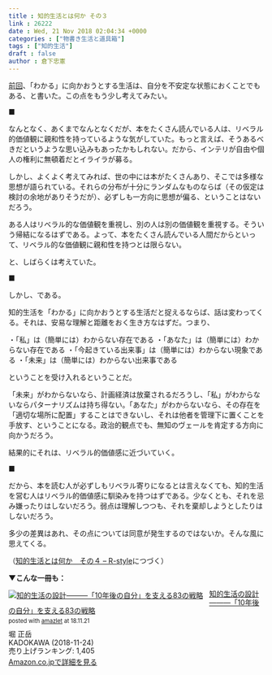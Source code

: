 ```yaml
---
title : 知的生活とは何か その３
link : 26222
date : Wed, 21 Nov 2018 02:04:34 +0000
categories : ["物書き生活と道具箱"]
tags : ["知的生活"]
draft : false
author : 倉下忠憲
---
```


<a href="https://rashita.net/blog/?p=26217">前回</a>、「わかる」に向かおうとする生活は、自分を不安定な状態におくことでもある、と書いた。この点をもう少し考えてみたい。

■

なんとなく、あくまでなんとなくだが、本をたくさん読んでいる人は、リベラル的価値観に親和性を持っているような気がしていた。もっと言えば、そうあるべきだというような思い込みもあったかもしれない。だから、インテリが自由や個人の権利に無頓着だとイライラが募る。

しかし、よくよく考えてみれば、世の中には本がたくさんあり、そこでは多様な思想が語られている。それらの分布が十分にランダムなものならば（その仮定は検討の余地がありそうだが）、必ずしも一方向に思想が偏る、ということはないだろう。

ある人はリベラル的な価値観を重視し、別の人は別の価値観を重視する。そういう帰結になるはずである。よって、本をたくさん読んでいる人間だからといって、リベラル的な価値観に親和性を持つとは限らない。

と、しばらくは考えていた。

■

しかし、である。

知的生活を「わかる」に向かおうとする生活だと捉えるならば、話は変わってくる。それは、安易な理解と距離をおく生き方なはずだ。つまり、

・「私」は（簡単には）わからない存在である
・「あなた」は（簡単には）わからない存在である
・「今起きている出来事」は（簡単には）わからない現象である
・「未来」は（簡単には）わからない出来事である

ということを受け入れるということだ。

「未来」がわからないなら、計画経済は放棄されるだろうし、「私」がわからないならパターナリズムは持ち得ない。「あなた」がわからないなら、その存在を「適切な場所に配置」することはできないし、それは他者を管理下に置くことを手放す、ということになる。政治的観点でも、無知のヴェールを肯定する方向に向かうだろう。

結果的にそれは、リベラル的価値感に近づいていく。

■

だから、本を読む人が必ずしもリベラル寄りになるとは言えなくても、知的生活を営む人はリベラル的価値感に馴染みを持つはずである。少なくとも、それを忌み嫌ったりはしないだろう。弱点は理解しつつも、それを棄却しようとしたりはしないだろう。

多少の差異はあれ、その点については同意が発生するのではないか。そんな風に思えてくる。

（<a href="https://rashita.net/blog/?p=26226">知的生活とは何か　その４ – R-style</a>につづく）

<strong>▼こんな一冊も：</strong>

<div class="amazlet-box" style="margin-bottom:0px;"><div class="amazlet-image" style="float:left;margin:0px 12px 1px 0px;"><a href="http://www.amazon.co.jp/exec/obidos/ASIN/4046023449/rashita1000-22/ref=nosim/" name="amazletlink" target="_blank"><img src="https://images-fe.ssl-images-amazon.com/images/I/41CyIXf2nKL._SL160_.jpg" alt="知的生活の設計―――「10年後の自分」を支える83の戦略" style="border: none;" /></a></div><div class="amazlet-info" style="line-height:120%; margin-bottom: 10px"><div class="amazlet-name" style="margin-bottom:10px;line-height:120%"><a href="http://www.amazon.co.jp/exec/obidos/ASIN/4046023449/rashita1000-22/ref=nosim/" name="amazletlink" target="_blank">知的生活の設計―――「10年後の自分」を支える83の戦略</a><div class="amazlet-powered-date" style="font-size:80%;margin-top:5px;line-height:120%">posted with <a href="http://www.amazlet.com/" title="amazlet" target="_blank">amazlet</a> at 18.11.21</div></div><div class="amazlet-detail">堀 正岳 <br />KADOKAWA (2018-11-24)<br />売り上げランキング: 1,405<br /></div><div class="amazlet-sub-info" style="float: left;"><div class="amazlet-link" style="margin-top: 5px"><a href="http://www.amazon.co.jp/exec/obidos/ASIN/4046023449/rashita1000-22/ref=nosim/" name="amazletlink" target="_blank">Amazon.co.jpで詳細を見る</a></div></div></div><div class="amazlet-footer" style="clear: left"></div></div>
